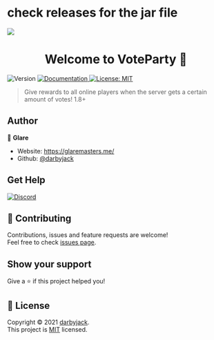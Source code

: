 # check releases for the jar file

<img src="https://i.imgur.com/515YfKH.png">
<h1 align="center">Welcome to VoteParty 👋</h1>
<p>
  <img alt="Version" src="https://img.shields.io/badge/version-2.26-blue.svg?cacheSeconds=2592000" />
  <a href="https://wiki.helpch.at/glares-plugins/voteparty" target="_blank">
    <img alt="Documentation" src="https://img.shields.io/badge/documentation-yes-brightgreen.svg" />
  </a>
  <a href="https://github.com/darbyjack/VoteParty/blob/master/LICENSE.md" target="_blank">
    <img alt="License: MIT" src="https://img.shields.io/badge/License-MIT-yellow.svg" />
  </a>
</p>

> Give rewards to all online players when the server gets a certain amount of votes! 1.8+

## Author

👤 **Glare**

* Website: https://glaremasters.me/
* Github: [@darbyjack](https://github.com/darbyjack)

## Get Help
[![Discord](https://discordapp.com/api/guilds/164280494874165248/widget.png?style=banner2)](https://discord.gg/helpchat)

## 🤝 Contributing

Contributions, issues and feature requests are welcome!<br />Feel free to check [issues page](https://github.com/darbyjack/VoteParty/issues). 

## Show your support

Give a ⭐️ if this project helped you!

## 📝 License

Copyright © 2021 [darbyjack](https://github.com/darbyjack).<br />
This project is [MIT](https://github.com/darbyjack/VoteParty/blob/master/LICENSE.md) licensed.

